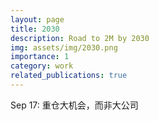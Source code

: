 ```yaml
---
layout: page
title: 2030
description: Road to 2M by 2030
img: assets/img/2030.png
importance: 1
category: work
related_publications: true
---
```

Sep 17: 重仓大机会，而非大公司